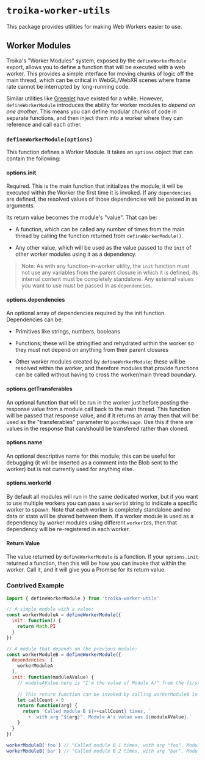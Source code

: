 # `troika-worker-utils`

This package provides utilities for making Web Workers easier to use.


## Worker Modules

Troika's "Worker Modules" system, exposed by the `defineWorkerModule` export, allows you to define a function that will be executed with a web worker. This provides a simple interface for moving chunks of logic off the main thread, which can be critical in WebGL/WebXR scenes where frame rate cannot be interrupted by long-running code.

Similar utilities like [Greenlet](https://github.com/developit/greenlet) have existed for a while. However, `defineWorkerModule` introduces the ability for worker modules to _depend on one another_. This means you can define modular chunks of code in separate functions, and then inject them into a worker where they can reference and call each other.

### `defineWorkerModule(options)`

This function defines a Worker Module. It takes an `options` object that can contain the following:

#### options.init

Required. This is the main function that initializes the module; it will be executed within the Worker the first time it is invoked. If any `dependencies` are defined, the resolved values of those dependencies will be passed in as arguments.

Its return value becomes the module's "value". That can be:

- A function, which can be called any number of times from the main thread by calling the function returned from `defineWorkerModule()`.

- Any other value, which will be used as the value passed to the `init` of other worker modules using it as a dependency.

> Note: As with any function-in-worker utility, the `init` function must not use any variables from the parent closure in which it is defined; its internal content must be completely standalone. Any external values you want to use must be passed in as `dependencies`.

#### options.dependencies

An optional array of dependencies required by the init function. Dependencies can be:

- Primitives like strings, numbers, booleans

- Functions; these will be stringified and rehydrated within the worker so they must not depend on anything from their parent closures

- Other worker modules created by `defineWorkerModule`; these will be resolved within the worker, and therefore modules that provide functions can be called without having to cross the worker/main thread boundary.

#### options.getTransferables

An optional function that will be run in the worker just before posting the response value from a module call back to the main thread. This function will be passed that response value, and if it returns an array then that will be used as the "transferables" parameter to `postMessage`. Use this if there are values in the response that can/should be transfered rather than cloned.

#### options.name

An optional descriptive name for this module; this can be useful for debugging (it will be inserted as a comment into the Blob sent to the worker) but is not currently used for anything else.

#### options.workerId

By default all modules will run in the same dedicated worker, but if you want to use multiple workers you can pass a `workerId` string to indicate a specific worker to spawn. Note that each worker is completely standalone and no data or state will be shared between them. If a worker module is used as a dependency by worker modules using different `workerId`s, then that dependency will be re-registered in each worker.

#### Return Value

The value returned by `defineWorkerModule` is a function. If your `options.init` returned a function, then this will be how you can invoke that within the worker. Call it, and it will give you a Promise for its return value.

### Contrived Example

```js
import { defineWorkerModule } from 'troika-worker-utils'

// A simple module with a value:
const workerModuleA = defineWorkerModule({
  init: function() {
    return Math.PI
  }
})

// A module that depends on the previous module:
const workerModuleB = defineWorkerModule({
  dependencies: [
    workerModuleA
  ],
  init: function(moduleAValue) {
    // moduleAValue here is "I'm the value of Module A!" from the first init function
    
    // This return function can be invoked by calling workerModuleB in the main thread:
    let callCount = 0
    return function(arg) {
      return `Called module B ${++callCount} times, ` 
        + `with arg "${arg}". Module A's value was ${moduleAValue}.`
    }
  }
})

workerModuleB('foo') // "Called module B 1 times, with arg "foo". Module A's value was 3.141592653589793."
workerModuleB('bar') // "Called module B 2 times, with arg "bar". Module A's value was 3.141592653589793."
```
